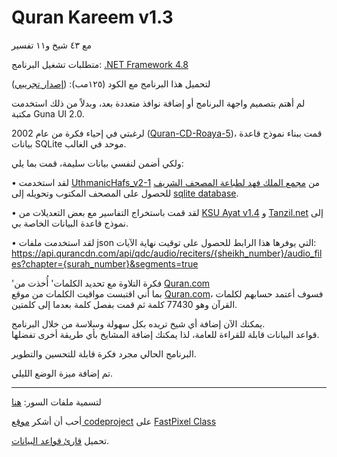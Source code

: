 ﻿# Quran Kareem v1.3
مع ٤٣ شيخ و١١ تفسير

متطلبات تشغيل البرنامج: [.NET Framework 4.8](https://go.microsoft.com/fwlink/?linkid=2088631)

لتحميل هذا البرنامج مع الكود (١٢٥مب): ([إصدار تجريبي](https://github.com/mohamedashref371/QuranKareem/archive/refs/heads/master.zip))<br>

لم أهتم بتصميم واجهة البرنامج أو إضافة نوافذ متعددة بعد، وبدلاً من ذلك استخدمت مكتبة Guna UI 2.0.

لرغبتي في إحياء فكرة من عام 2002 ([Quran-CD-Roaya-5](https://archive.org/download/QuranCDRoaya5/Quran-CD-Roaya-5.iso))، قمت ببناء نموذج قاعدة بيانات SQLite موحد في الغالب.

ولكي أضمن لنفسي بيانات سليمة، قمت بما يلي:

 • لقد استخدمت [UthmanicHafs_v2-1](https://fonts.qurancomplex.gov.sa/wp02/حفص) من [مجمع الملك فهد لطباعة المصحف الشريف](https://qurancomplex.gov.sa/) للحصول على المصحف المكتوب وتحويله إلى [sqlite database](https://github.com/mohamedashref371/QuranKareem/blob/master/data/texts/حفص%20عن%20عاصم.db).

 • لقد قمت باستخراج التفاسير مع بعض التعديلات من [KSU Ayat v1.4](https://quran.ksu.edu.sa/ayat/) و [Tanzil.net](https://tanzil.net/) إلى نموذج قاعدة البيانات الخاصة بي.

 • لقد استخدمت ملفات json التي يوفرها هذا الرابط للحصول على توقيت نهاية الآيات: https://api.qurancdn.com/api/qdc/audio/reciters/{sheikh_number}/audio_files?chapter={surah_number}&segments=true

'فكرة التلاوة مع تحديد الكلمات' أُخذت من [Quran.com](https://quran.com)<br>
بما أني اقتبست مواقيت الكلمات من موقع [Quran.com](https://quran.com)، فسوف أعتمد حسابهم لكلمات القرآن وهو 77430 كلمة ثم قمت بفصل كلمة بعدما إلى كلمتين.

يمكنك الآن إضافة أي شيخ تريده بكل سهولة وسلاسة من خلال البرنامج.<br>
قواعد البيانات قابلة للقراءة للعامة، لذا يمكنك إضافة المشايخ بأي طريقة أخرى تفضلها.

البرنامج الحالي مجرد فكرة قابلة للتحسين والتطوير.

تم إضافة ميزة الوضع الليلي.
************************************

لتسمية ملفات السور: [هنا](https://github.com/mohamedashref371/Naming-Surahs)

أحب أن أشكر [موقع codeproject](https://www.codeproject.com/) على [FastPixel Class](https://www.codeproject.com/Articles/15192/FastPixel-A-much-faster-alternative-to-Bitmap-SetP)

تحميل [قارئ قواعد البيانات](https://github.com/pawelsalawa/sqlitestudio/releases).
